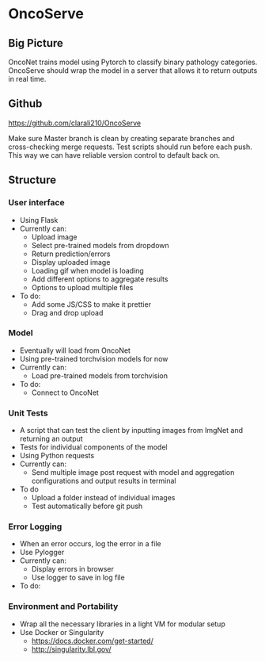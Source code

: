 # OncoServe

## Big Picture
OncoNet trains model using Pytorch to classify binary pathology categories.
OncoServe should wrap the model in a server that allows it to return outputs in real time.

## Github
https://github.com/clarali210/OncoServe

Make sure Master branch is clean by creating separate branches and cross-checking merge requests. Test scripts should run before each push. This way we can have reliable version control to default back on.

## Structure

### User interface
- Using Flask
- Currently can:
  - Upload image
  - Select pre-trained models from dropdown
  - Return prediction/errors
  - Display uploaded image
  - Loading gif when model is loading
  - Add different options to aggregate results
  - Options to upload multiple files
- To do:
	- Add some JS/CSS to make it prettier
  - Drag and drop upload

### Model
- Eventually will load from OncoNet
- Using pre-trained torchvision models for now
- Currently can:
  - Load pre-trained models from torchvision
- To do:
  - Connect to OncoNet

### Unit Tests
- A script that can test the client by inputting images from ImgNet and returning an output
- Tests for individual components of the model
- Using Python requests
- Currently can:
  - Send multiple image post request with model and aggregation configurations and output results in terminal
- To do
  - Upload a folder instead of individual images
  - Test automatically before git push

### Error Logging
- When an error occurs, log the error in a file
- Use Pylogger
- Currently can:
  - Display errors in browser
  - Use logger to save in log file
- To do:

### Environment and Portability
- Wrap all the necessary libraries in a light VM for modular setup
- Use Docker or Singularity
	- https://docs.docker.com/get-started/
  - http://singularity.lbl.gov/
 
 
